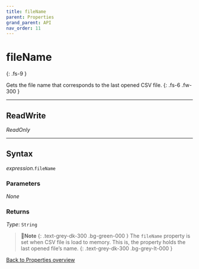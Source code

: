```yaml
---
title: fileName
parent: Properties
grand_parent: API
nav_order: 11
---
```


# fileName
{: .fs-9 }

Gets the file name that corresponds to the last opened CSV file.
{: .fs-6 .fw-300 }

---

## ReadWrite

_ReadOnly_

---

## Syntax

*expression*.`fileName`

### Parameters

_None_

### Returns

*Type*: `String`

>📝**Note**
>{: .text-grey-dk-300 .bg-green-000 }
>The `fileName` property is set when CSV file is load to memory. This is, the property holds the last opened file’s name.
{: .text-grey-dk-300 .bg-grey-lt-000 }

[Back to Properties overview](https://ws-garcia.github.io/VBA-CSV-interface/api/properties/)